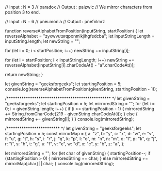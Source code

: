 // Input : N = 3
//         paradox
// Output : paizwlc
// We mirror characters from position 3 to end.

// Input : N = 6
//         pneumonia
// Output : pnefnlmrz

function reverseAlphabetFromPosition(inputString, startPosition) {
  let reverseAlphabet = "zyxwvutsrqponmlkjihgfedcba";
  let inputStringLength = inputString.length;
  let newString = "";

  for (let i = 0; i < startPosition; i++) newString += inputString[i];

  for (let i = startPosition; i < inputStringLength; i++)
    newString +=
      reverseAlphabet[inputString[i].charCodeAt() - "a".charCodeAt()];

  return newString;
}

let givenString = "geeksforgeeks";
let startingPosition = 5;
console.log(reverseAlphabetFromPosition(givenString, startingPosition - 1));

/************************************************* */
let givenString = "geeksforgeeks";
let startingPosition = 5;
let mirroredString = "";
for (let i = 0; i < givenString.length; i++) {
  if (i >= startingPosition - 1) {
    mirroredString += String.fromCharCode(219 - givenString.charCodeAt(i));
  } else {
    mirroredString += givenString[i];
  }
}
console.log(mirroredString);

/************************* */
let givenString = "geeksforgeeks";
let startingPosition = 5;
const mirrorMap = {
  a: "z",
  b: "y",
  c: "x",
  d: "w",
  e: "v",
  f: "u",
  g: "t",
  h: "s",
  i: "r",
  j: "q",
  k: "p",
  l: "o",
  m: "n",
  n: "m",
  o: "l",
  p: "k",
  q: "j",
  r: "i",
  s: "h",
  t: "g",
  u: "f",
  v: "e",
  w: "d",
  x: "c",
  y: "b",
  z: "a",
};

let mirroredString = "";
for (let char of givenString) {
  startingPosition--;
  if (startingPosition > 0) {
    mirroredString += char;
  } else mirroredString += mirrorMap[char] || char;
}
console.log(mirroredString);
